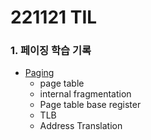 # 221121 TIL
### 1. 페이징 학습 기록
* [Paging](https://www.devops-eljoe.com/011831cf-c2a7-4513-a374-73aba998b771)
    * page table
    * internal fragmentation
    * Page table base register 
    * TLB 
    * Address Translation